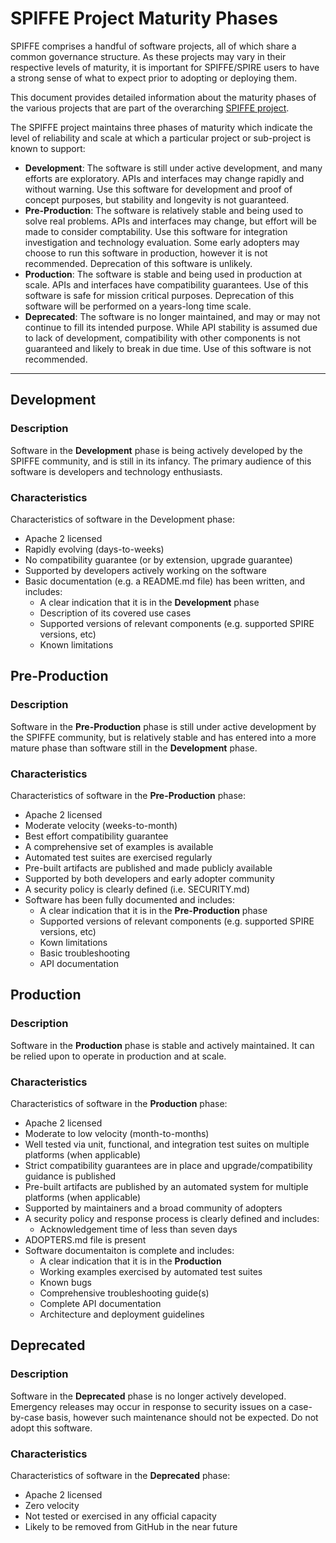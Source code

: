 # SPIFFE Project Maturity Phases
SPIFFE comprises a handful of software projects, all of which share a common governance structure. As these projects may vary in their respective levels of maturity, it is important for SPIFFE/SPIRE users to have a strong sense of what to expect prior to adopting or deploying them.

This document provides detailed information about the maturity phases of the various projects that are part of the overarching [SPIFFE project](https://github.com/spiffe).

The SPIFFE project maintains three phases of maturity which indicate the level of reliability and scale at which a particular project or sub-project is known to support:
- **Development**: The software is still under active development, and many efforts are exploratory. APIs and interfaces may change rapidly and without warning. Use this software for development and proof of concept purposes, but stability and longevity is not guaranteed.
- **Pre-Production**: The software is relatively stable and being used to solve real problems. APIs and interfaces may change, but effort will be made to consider comptability. Use this software for integration investigation and technology evaluation. Some early adopters may choose to run this software in production, however it is not recommended. Deprecation of this software is unlikely.
- **Production**: The software is stable and being used in production at scale. APIs and interfaces have compatibility guarantees. Use of this software is safe for mission critical purposes. Deprecation of this software will be performed on a years-long time scale.
- **Deprecated**: The software is no longer maintained, and may or may not continue to fill its intended purpose. While API stability is assumed due to lack of development, compatibility with other components is not guaranteed and likely to break in due time. Use of this software is not recommended.

---

## Development

### Description
Software in the **Development** phase is being actively developed by the SPIFFE community, and is still in its infancy. The primary audience of this software is developers and technology enthusiasts.

### Characteristics
Characteristics of software in the Development phase:

- Apache 2 licensed
- Rapidly evolving (days-to-weeks)
- No compatibility guarantee (or by extension, upgrade guarantee)
- Supported by developers actively working on the software
- Basic documentation (e.g. a README.md file) has been written, and includes:
  - A clear indication that it is in the **Development** phase
  - Description of its covered use cases
  - Supported versions of relevant components (e.g. supported SPIRE versions, etc)
  - Known limitations

## Pre-Production

### Description
Software in the **Pre-Production** phase is still under active development by the SPIFFE community, but is relatively stable and has entered into a more mature phase than software still in the **Development** phase.

### Characteristics
Characteristics of software in the **Pre-Production** phase:

- Apache 2 licensed
- Moderate velocity (weeks-to-month)
- Best effort compatibility guarantee
- A comprehensive set of examples is available
- Automated test suites are exercised regularly
- Pre-built artifacts are published and made publicly available
- Supported by both developers and early adopter community
- A security policy is clearly defined (i.e. SECURITY.md)
- Software has been fully documented and includes:
  - A clear indication that it is in the **Pre-Production** phase
  - Supported versions of relevant components (e.g. supported SPIRE versions, etc)
  - Kown limitations
  - Basic troubleshooting
  - API documentation

## Production

### Description
Software in the **Production** phase is stable and actively maintained. It can be relied upon to operate in production and at scale.

### Characteristics
Characteristics of software in the **Production** phase:

- Apache 2 licensed
- Moderate to low velocity (month-to-months)
- Well tested via unit, functional, and integration test suites on multiple platforms (when applicable)
- Strict compatibility guarantees are in place and upgrade/compatibility guidance is published
- Pre-built artifacts are published by an automated system for multiple platforms (when applicable)
- Supported by maintainers and a broad community of adopters
- A security policy and response process is clearly defined and includes:
  - Acknowledgement time of less than seven days
- ADOPTERS.md file is present
- Software documentaiton is complete and includes:
  - A clear indication that it is in the **Production**
  - Working examples exercised by automated test suites
  - Known bugs
  - Comprehensive troubleshooting guide(s)
  - Complete API documentation
  - Architecture and deployment guidelines

## Deprecated

### Description
Software in the **Deprecated** phase is no longer actively developed. Emergency releases may occur in response to security issues on a case-by-case basis, however such maintenance should not be expected. Do not adopt this software.

### Characteristics
Characteristics of software in the **Deprecated** phase:

- Apache 2 licensed
- Zero velocity
- Not tested or exercised in any official capacity
- Likely to be removed from GitHub in the near future
